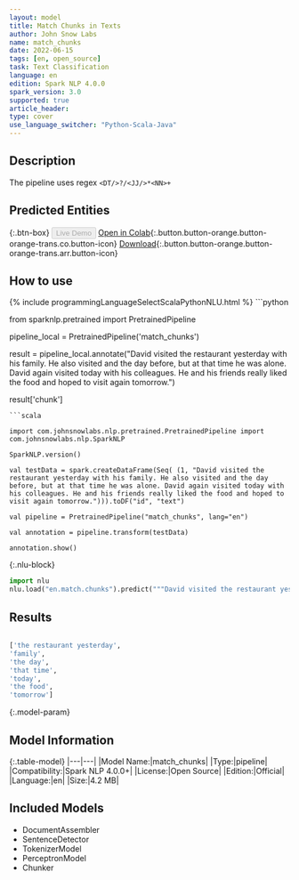 ```yaml
---
layout: model
title: Match Chunks in Texts
author: John Snow Labs
name: match_chunks
date: 2022-06-15
tags: [en, open_source]
task: Text Classification
language: en
edition: Spark NLP 4.0.0
spark_version: 3.0
supported: true
article_header:
type: cover
use_language_switcher: "Python-Scala-Java"
---
```


## Description

The pipeline uses regex `<DT/>?/<JJ/>*<NN>+`

## Predicted Entities



{:.btn-box}
<button class="button button-orange" disabled>Live Demo</button>
[Open in Colab](https://colab.research.google.com/github/JohnSnowLabs/spark-nlp-workshop/blob/master/tutorials/Certification_Trainings/Public/1.SparkNLP_Basics.ipynb){:.button.button-orange.button-orange-trans.co.button-icon}
[Download](https://s3.amazonaws.com/auxdata.johnsnowlabs.com/public/models/match_chunks_en_4.0.0_3.0_1655322760895.zip){:.button.button-orange.button-orange-trans.arr.button-icon}

## How to use



<div class="tabs-box" markdown="1">
{% include programmingLanguageSelectScalaPythonNLU.html %}
```python

from sparknlp.pretrained import PretrainedPipeline

pipeline_local = PretrainedPipeline('match_chunks')

result = pipeline_local.annotate("David visited the restaurant yesterday with his family. He also visited and the day before, but at that time he was alone. David again visited today with his colleagues. He and his friends really liked the food and hoped to visit again tomorrow.")

result['chunk']
```
```scala

import com.johnsnowlabs.nlp.pretrained.PretrainedPipeline import com.johnsnowlabs.nlp.SparkNLP

SparkNLP.version()

val testData = spark.createDataFrame(Seq( (1, "David visited the restaurant yesterday with his family. He also visited and the day before, but at that time he was alone. David again visited today with his colleagues. He and his friends really liked the food and hoped to visit again tomorrow."))).toDF("id", "text")

val pipeline = PretrainedPipeline("match_chunks", lang="en")

val annotation = pipeline.transform(testData)

annotation.show()
```


{:.nlu-block}
```python
import nlu
nlu.load("en.match.chunks").predict("""David visited the restaurant yesterday with his family. He also visited and the day before, but at that time he was alone. David again visited today with his colleagues. He and his friends really liked the food and hoped to visit again tomorrow.""")
```

</div>

## Results

```bash

['the restaurant yesterday',
'family',
'the day',
'that time',
'today',
'the food',
'tomorrow']
```

{:.model-param}
## Model Information

{:.table-model}
|---|---|
|Model Name:|match_chunks|
|Type:|pipeline|
|Compatibility:|Spark NLP 4.0.0+|
|License:|Open Source|
|Edition:|Official|
|Language:|en|
|Size:|4.2 MB|

## Included Models

- DocumentAssembler
- SentenceDetector
- TokenizerModel
- PerceptronModel
- Chunker